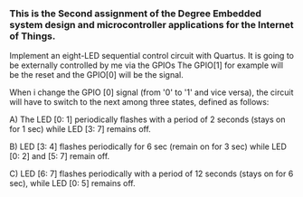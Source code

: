 ### This is the Second assignment of the Degree Embedded system design and microcontroller applications for the Internet of Things.

Implement an eight-LED sequential control circuit with Quartus.
It is going to be externally controlled by me via the GPIOs The GPIO[1] for example will be the reset and the GPIO[0] will be the signal.

When i change the GPIO [0] signal (from '0' to '1' and vice versa), the circuit will have to switch to the next among three states, defined as follows: 

A) The LED [0: 1] periodically flashes with a period of 2 seconds (stays on for 1 sec) while LED [3: 7] remains off.

B) LED [3: 4] flashes periodically for 6 sec (remain on for 3 sec) while LED [0: 2] and [5: 7] remain off.

C) LED [6: 7] flashes periodically with a period of 12 seconds (stays on for 6 sec), while LED [0: 5] remains off.
